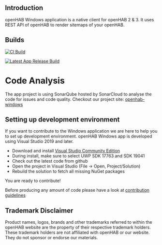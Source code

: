## Introduction
openHAB Windows application is a native client for openHAB 2 & 3. It uses REST API of openHAB to render
sitemaps of your openHAB.

## Builds

[![CI Build](https://github.com/openhab/openhab-windows/actions/workflows/ci.yml/badge.svg)](https://github.com/openhab/openhab-windows/actions/workflows/ci.yml)

[![Latest App Release Build](https://github.com/openhab/openhab-windows/actions/workflows/app-release.yml/badge.svg)](https://github.com/openhab/openhab-windows/actions/workflows/app-release.yml)

# Code Analysis
The app project is using SonarQube hosted by SonarCloud to analyse the code for issues and code quality.
Checkout our project site: [openhab-windows
](https://sonarcloud.io/dashboard?id=openhab_openhab-windows)

## Setting up development environment

If you want to contribute to the Windows application we are here to help you to set up
development environment. openHAB Windows app is developed using Visual Studio 2019 and later.

- Download and install [Visual Studio Community Edition](https://www.visualstudio.com/downloads/)
- During install, make sure to select UWP SDK 17763 and SDK 19041
- Check out the latest code from github
- Open the project in Visual Studio (File -> Open, Project/Solution)
- Rebuild the solution to fetch all missing NuGet packages

You are ready to contribute!

Before producing any amount of code please have a look at [contribution guidelines](https://github.com/openhab/openhab.windows/blob/master/CONTRIBUTING.md)

## Trademark Disclaimer

Product names, logos, brands and other trademarks referred to within the openHAB website are the
property of their respective trademark holders. These trademark holders are not affiliated with
openHAB or our website. They do not sponsor or endorse our materials.
